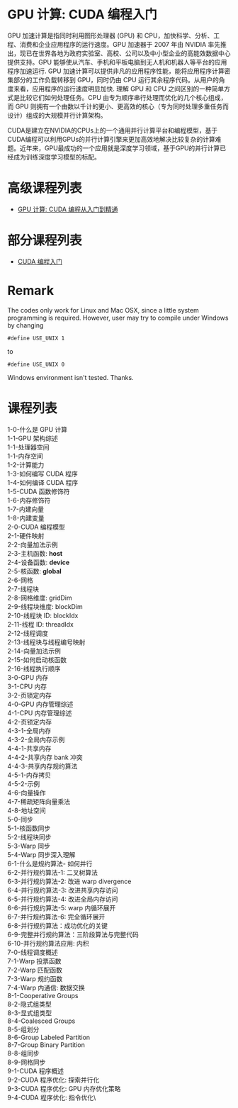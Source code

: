 # GPU 计算: CUDA 编程入门

GPU 加速计算是指同时利用图形处理器 (GPU) 和 CPU，加快科学、分析、工程、消费和企业应用程序的运行速度。GPU 加速器于 2007 年由 NVIDIA 率先推出，现已在世界各地为政府实验室、高校、公司以及中小型企业的高能效数据中心提供支持。GPU 能够使从汽车、手机和平板电脑到无人机和机器人等平台的应用程序加速运行.
GPU 加速计算可以提供非凡的应用程序性能，能将应用程序计算密集部分的工作负载转移到 GPU，同时仍由 CPU 运行其余程序代码。从用户的角度来看，应用程序的运行速度明显加快. 理解 GPU 和 CPU 之间区别的一种简单方式是比较它们如何处理任务。CPU 由专为顺序串行处理而优化的几个核心组成，而 GPU 则拥有一个由数以千计的更小、更高效的核心（专为同时处理多重任务而设计）组成的大规模并行计算架构。


CUDA是建立在NVIDIA的CPUs上的一个通用并行计算平台和编程模型，基于CUDA编程可以利用GPUs的并行计算引擎来更加高效地解决比较复杂的计算难题。近年来，GPU最成功的一个应用就是深度学习领域，基于GPU的并行计算已经成为训练深度学习模型的标配。


# 高级课程列表
* [GPU 计算: CUDA 编程从入门到精通](https://www.udemy.com/course/cuda-yxp/?couponCode=064748E49AF03019A837)

# 部分课程列表
* [CUDA 编程入门](https://www.youtube.com/playlist?list=PLSVM68VUM1eWsEX0yPliaL3pTZoKqJWfi)

# Remark
The codes only work for Linux and Mac OSX, since a little system programming is required. However, user may
try to compile under Windows by changing
```
#define USE_UNIX 1
```
to 
```
#define USE_UNIX 0
```

Windows environment isn't tested. Thanks.


# 课程列表

1-0-什么是 GPU 计算\
1-1-GPU 架构综述\
1-1-处理器空间\
1-1-内存空间\
1-2-计算能力\
1-3-如何编写 CUDA 程序\
1-4-如何编译 CUDA 程序\
1-5-CUDA 函数修饰符\
1-6-内存修饰符\
1-7-内建向量\
1-8-内建变量\
2-0-CUDA 编程模型\
2-1-硬件映射\
2-2-向量加法示例\
2-3-主机函数: __host__\
2-4-设备函数: __device__\
2-5-核函数: __global__\
2-6-网格\
2-7-线程块\
2-8-网格维度: gridDim\
2-9-线程块维度: blockDim\
2-10-线程块 ID: blockIdx\
2-11-线程 ID: threadIdx\
2-12-线程调度\
2-13-线程块与线程编号映射\
2-14-向量加法示例\
2-15-如何启动核函数\
2-16-线程执行顺序\
3-0-GPU 内存\
3-1-CPU 内存\
3-2-页锁定内存\
4-0-GPU 内存管理综述\
4-1-CPU 内存管理综述\
4-2-页锁定内存\
4-3-1-全局内存\
4-3-2-全局内存示例\
4-4-1-共享内存\
4-4-2-共享内存 bank 冲突\
4-4-3-共享内存规约算法\
4-5-1-内存拷贝\
4-5-2-示例\
4-6-向量操作\
4-7-稀疏矩阵向量乘法\
4-8-地址空间\
5-0-同步\
5-1-核函数同步\
5-2-线程块同步\
5-3-Warp 同步\
5-4-Warp 同步深入理解\
6-1-什么是规约算法- 如何并行\
6-2-并行规约算法-1: 二叉树算法\
6-3-并行规约算法-2: 改进 warp divergence\
6-4-并行规约算法-3: 改进共享内存访问\
6-5-并行规约算法-4: 改进全局内存访问\
6-6-并行规约算法-5: warp 内循环展开\
6-7-并行规约算法-6: 完全循环展开\
6-8-并行规约算法：成功优化的关键\
6-9-完整并行规约算法：三阶段算法与完整代码\
6-10-并行规约算法应用: 内积\
7-0-线程调度概述\
7-1-Warp 投票函数\
7-2-Warp 匹配函数\
7-3-Warp 规约函数\
7-4-Warp 内通信: 数据交换\
8-1-Cooperative Groups\
8-2-隐式组类型\
8-3-显式组类型\
8-4-Coalesced Groups\
8-5-组划分\
8-6-Group Labeled Partition\
8-7-Group Binary Partition\
8-8-组同步\
8-9-网格同步\
9-1-CUDA 程序概述\
9-2-CUDA 程序优化: 探索并行化\
9-3-CUDA 程序优化: GPU 内存优化策略\
9-4-CUDA 程序优化: 指令优化\
